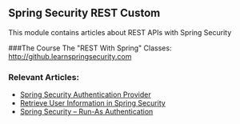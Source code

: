 ## Spring Security REST Custom

This module contains articles about REST APIs with Spring Security

###The Course
The "REST With Spring" Classes: http://github.learnspringsecurity.com

### Relevant Articles: 
- [Spring Security Authentication Provider](https://www.baeldung.com/spring-security-authentication-provider)
- [Retrieve User Information in Spring Security](https://www.baeldung.com/get-user-in-spring-security)
- [Spring Security – Run-As Authentication](https://www.baeldung.com/spring-security-run-as-auth)
